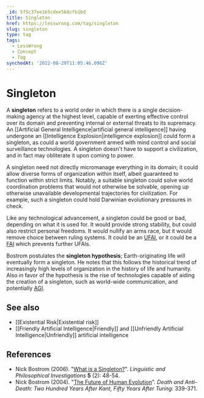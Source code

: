 ```yaml
---
_id: 5f5c37ee1b5cdee568cfb1bd
title: Singleton
href: https://lesswrong.com/tag/singleton
slug: singleton
type: tag
tags:
  - LessWrong
  - Concept
  - Tag
synchedAt: '2022-08-29T11:05:46.096Z'
---
```

# Singleton

A **singleton** refers to a world order in which there is a single decision-making agency at the highest level, capable of exerting effective control over its domain and preventing internal or external threats to its supremacy. An [[Artificial General Intelligence|artificial general intelligence]] having undergone an [[Intelligence Explosion|intelligence explosion]] could form a singleton, as could a world government armed with mind control and social surveillance technologies. A singleton doesn't have to support a civilization, and in fact may obliterate it upon coming to power.

A singleton need not directly micromanage everything in its domain; it could allow diverse forms of organization within itself, albeit guaranteed to function within strict limits. Notably, a suitable singleton could solve world coordination problems that would not otherwise be solvable, opening up otherwise unavailable developmental trajectories for civilization. For example, such a singleton could hold Darwinian evolutionary pressures in check.

Like any technological advancement, a singleton could be good or bad, depending on what it is used for. It would provide strong stability, but could also restrict personal freedoms. It would nullify an arms race, but it would remove choice between ruling systems. It could be an [UFAI](https://wiki.lesswrong.com/wiki/UFAI), or it could be a [FAI](https://wiki.lesswrong.com/wiki/FAI) which prevents further UFAIs.

Bostrom postulates the **singleton hypothesis**; Earth-originating life will eventually form a singleton. He notes that this follows the historical trend of increasingly high levels of organization in the history of life and humanity. Also in favor of the hypothesis is the rise of technologies capable of aiding the creation of a singleton, such as world-wide communication, and potentially [AGI](https://wiki.lesswrong.com/wiki/AGI).

## See also

- [[Existential Risk|Existential risk]]
- [[Friendly Artificial Intelligence|Friendly]] and [[Unfriendly Artificial Intelligence|Unfriendly]] artificial intelligence

## References

- Nick Bostrom (2006). "[What is a Singleton?](http://www.nickbostrom.com/fut/singleton.html)". *Linguistic and Philosophical Investigations* **5** (2): 48-54.
- Nick Bostrom (2004). "[The Future of Human Evolution](http://www.nickbostrom.com/fut/evolution.html)". *Death and Anti-Death: Two Hundred Years After Kant, Fifty Years After Turing*: 339-371.